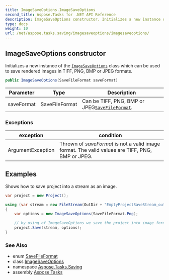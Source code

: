 ```yaml
---
title: ImageSaveOptions.ImageSaveOptions
second_title: Aspose.Tasks for .NET API Reference
description: ImageSaveOptions constructor. Initializes a new instance of the ImageSaveOptions class which can be used to save rendered images in TIFF PNG BMP or JPEG formats
type: docs
weight: 10
url: /net/aspose.tasks.saving/imagesaveoptions/imagesaveoptions/
---
```

## ImageSaveOptions constructor

Initializes a new instance of the [`ImageSaveOptions`](../) class which can be used to save rendered images in TIFF, PNG, BMP or JPEG formats.

```csharp
public ImageSaveOptions(SaveFileFormat saveFormat)
```

| Parameter | Type | Description |
| --- | --- | --- |
| saveFormat | SaveFileFormat | Can be TIFF, PNG, BMP or JPEG[`SaveFileFormat`](../../savefileformat/). |

### Exceptions

| exception | condition |
| --- | --- |
| ArgumentException | Thrown of *saveFormat* is not a valid image format. The valid values are TIFF, PNG, BMP or JPEG. |

## Examples

Shows how to save project into a stream as an image.

```csharp
var project = new Project();

using (var stream = new FileStream(OutDir + "EmptyProjectSaveStream_out.xml", FileMode.Create, FileAccess.Write))
{
    var options = new ImageSaveOptions(SaveFileFormat.Png);

    // by using of ImageSaveOptions we save the project into image format
    project.Save(stream, options);
}
```

### See Also

* enum [SaveFileFormat](../../savefileformat/)
* class [ImageSaveOptions](../)
* namespace [Aspose.Tasks.Saving](../../imagesaveoptions/)
* assembly [Aspose.Tasks](../../../)


